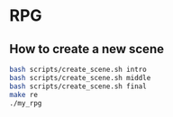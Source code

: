 # RPG

## How to create a new scene

```bash
bash scripts/create_scene.sh intro
bash scripts/create_scene.sh middle
bash scripts/create_scene.sh final
make re
./my_rpg
```